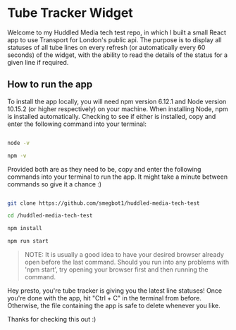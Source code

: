 # Tube Tracker Widget

Welcome to my Huddled Media tech test repo, in which I built a small React app to use Transport for London's public api. The purpose is to display all statuses of all tube lines on every refresh (or automatically every 60 seconds) of the widget, with the ability to read the details of the status for a given line if required.

## How to run the app
To install the app locally, you will need npm version 6.12.1 and Node version 10.15.2 (or higher respectively) on your machine. When installing Node, npm is installed automatically. Checking to see if either is installed, copy and enter the following command into your terminal:

```bash

node -v

npm -v

```

Provided both are as they need to be, copy and enter the following commands into your terminal to run the app. It might take a minute between commands so give it a chance :)

```bash

git clone https://github.com/smegbot1/huddled-media-tech-test

cd /huddled-media-tech-test

npm install

npm run start

```
> NOTE: It is usually a good idea to have your desired browser already open before the last command. Should you run into any problems with 'npm start', try opening your browser first and then running the command.

Hey presto, you're tube tracker is giving you the latest line statuses!
Once you're done with the app, hit "Ctrl + C" in the terminal from before. Otherwise, the file containing the app is safe to delete whenever you like.

Thanks for checking this out :)